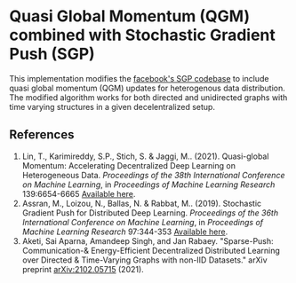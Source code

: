 # Quasi Global Momentum (QGM) combined with Stochastic Gradient Push (SGP)

This implementation modifies the [facebook's SGP codebase](https://github.com/facebookresearch/stochastic_gradient_push) to include quasi global momentum (QGM) updates for heterogenous data distribution. The modified algorithm works for both directed and unidirected graphs with time varying structures in a given decelentralized setup. 

## References
1. Lin, T., Karimireddy, S.P., Stich, S. &amp; Jaggi, M.. (2021). Quasi-global Momentum: Accelerating Decentralized Deep Learning on Heterogeneous Data. <i>Proceedings of the 38th International Conference on Machine Learning</i>, in <i>Proceedings of Machine Learning Research</i> 139:6654-6665 [Available here](http://proceedings.mlr.press/v139/lin21c.html).
2. Assran, M., Loizou, N., Ballas, N. &amp; Rabbat, M.. (2019). Stochastic Gradient Push for Distributed Deep Learning. <i>Proceedings of the 36th International Conference on Machine Learning</i>, in <i>Proceedings of Machine Learning Research</i> 97:344-353 [Available here](http://proceedings.mlr.press/v97/assran19a.html).
3. Aketi, Sai Aparna, Amandeep Singh, and Jan Rabaey. "Sparse-Push: Communication-& Energy-Efficient Decentralized Distributed Learning over Directed & Time-Varying Graphs with non-IID Datasets." arXiv preprint [arXiv:2102.05715](https://arxiv.org/abs/2102.05715) (2021).

